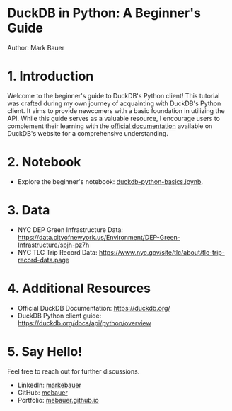 # DuckDB in Python: A Beginner's Guide
Author: Mark Bauer

# 1. Introduction
Welcome to the beginner's guide to DuckDB's Python client! This tutorial was crafted during my own journey of acquainting with DuckDB's Python client. It aims to provide newcomers with a basic foundation in utilizing the API. While this guide serves as a valuable resource, I encourage users to complement their learning with the [official documentation](https://duckdb.org/) available on DuckDB's website for a comprehensive understanding.

# 2. Notebook
- Explore the beginner's notebook: [duckdb-python-basics.ipynb](https://github.com/mebauer/duckdb-python-basics/blob/main/duckdb-python-basics.ipynb).

# 3. Data
- NYC DEP Green Infrastructure Data: https://data.cityofnewyork.us/Environment/DEP-Green-Infrastructure/spjh-pz7h
- NYC TLC Trip Record Data: https://www.nyc.gov/site/tlc/about/tlc-trip-record-data.page

# 4. Additional Resources
- Official DuckDB Documentation: https://duckdb.org/
- DuckDB Python client guide: https://duckdb.org/docs/api/python/overview

# 5. Say Hello!
Feel free to reach out for further discussions.
- LinkedIn: [markebauer](https://www.linkedin.com/in/markebauer/)  
- GitHub: [mebauer](https://github.com/mebauer)  
- Portfolio: [mebauer.github.io](https://mebauer.github.io/)